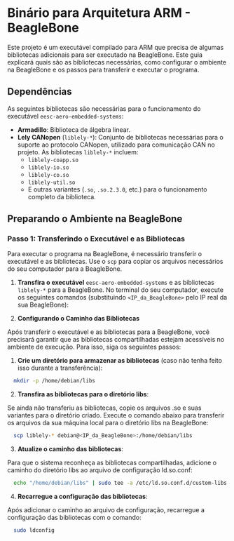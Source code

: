 # Binário para Arquitetura ARM - BeagleBone

Este projeto é um executável compilado para ARM que precisa de algumas bibliotecas adicionais para ser executado na BeagleBone. Este guia explicará quais são as bibliotecas necessárias, como configurar o ambiente na BeagleBone e os passos para transferir e executar o programa.

## Dependências

As seguintes bibliotecas são necessárias para o funcionamento do executável `eesc-aero-embedded-systems`:

- **Armadillo**: Biblioteca de álgebra linear.
- **Lely CANopen** (`liblely-*`): Conjunto de bibliotecas necessárias para o suporte ao protocolo CANopen, utilizado para comunicação CAN no projeto. As bibliotecas `liblely-*` incluem:
  - `liblely-coapp.so`
  - `liblely-io.so`
  - `liblely-co.so`
  - `liblely-util.so`
  - E outras variantes (`.so`, `.so.2.3.0`, etc.) para o funcionamento completo da biblioteca.

## Preparando o Ambiente na BeagleBone

### Passo 1: Transferindo o Executável e as Bibliotecas

Para executar o programa na BeagleBone, é necessário transferir o executável e as bibliotecas. Use o `scp` para copiar os arquivos necessários do seu computador para a BeagleBone.

1. **Transfira o executável** `eesc-aero-embedded-systems` e as bibliotecas `liblely-*` para a BeagleBone. No terminal do seu computador, execute os seguintes comandos (substituindo `<IP_da_BeagleBone>` pelo IP real da sua BeagleBone):

2. **Configurando o Caminho das Bibliotecas**

Após transferir o executável e as bibliotecas para a BeagleBone, você precisará garantir que as bibliotecas compartilhadas estejam acessíveis no ambiente de execução. Para isso, siga os seguintes passos:

1. **Crie um diretório para armazenar as bibliotecas** (caso não tenha feito isso durante a transferência):

  ```bash
    mkdir -p /home/debian/libs
  ```

2. **Transfira as bibliotecas para o diretório libs**:

Se ainda não transferiu as bibliotecas, copie os arquivos .so e suas variantes para o diretório criado. Execute o comando abaixo para transferir os arquivos da sua máquina local para o diretório libs na BeagleBone:

  ```bash
    scp liblely-* debian@<IP_da_BeagleBone>:/home/debian/libs
  ```

3. **Atualize o caminho das bibliotecas**:

Para que o sistema reconheça as bibliotecas compartilhadas, adicione o caminho do diretório libs ao arquivo de configuração ld.so.conf:

  ```bash
    echo "/home/debian/libs" | sudo tee -a /etc/ld.so.conf.d/custom-libs.conf
  ```

4. **Recarregue a configuração das bibliotecas**:

Após adicionar o caminho ao arquivo de configuração, recarregue a configuração das bibliotecas com o comando:

  ```bash
    sudo ldconfig
  ```